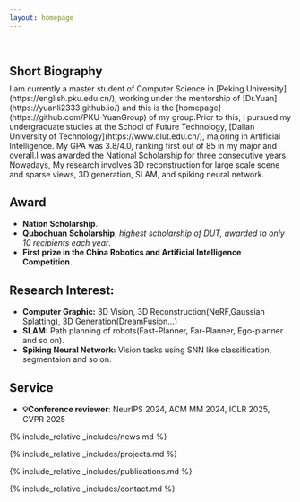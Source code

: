 ```yaml
---
layout: homepage
---
```


<h1 id="about-me"></h1>

<h2 style="margin: 60px 0px 10px;">Short Biography</h2>
I am currently a master student of Computer Science in [Peking University](https://english.pku.edu.cn/), working under the mentorship of [Dr.Yuan](https://yuanli2333.github.io/) and this is the [homepage](https://github.com/PKU-YuanGroup) of my group.Prior to this, I pursued my undergraduate studies at the School of Future Technology, [Dalian University of Technology](https://www.dlut.edu.cn/), majoring in Artificial Intelligence. My GPA was 3.8/4.0, ranking first out of 85 in my major and overall.I was awarded the National Scholarship for three consecutive years. Nowadays, My research involves 3D reconstruction for large scale scene and sparse views, 3D generation, SLAM, and spiking neural network.

## Award
- **Nation Scholarship**.
- **Qubochuan Scholarship**, *highest scholarship of DUT, awarded to only 10 recipients each year*.
- **First prize in the China Robotics and Artificial Intelligence Competition**.

## Research Interest:

- **Computer Graphic:** 3D Vision, 3D Reconstruction(NeRF,Gaussian Splatting), 3D Generation(DreamFusion...)
- **SLAM:** Path planning of robots(Fast-Planner, Far-Planner, Ego-planner and so on).
- **Spiking Neural Network:** Vision tasks using SNN like classification, segmentaion and so on.

## Service

- **💡Conference reviewer**: NeurIPS 2024, ACM MM 2024, ICLR 2025, CVPR 2025

{% include_relative _includes/news.md %}

{% include_relative _includes/projects.md %}

{% include_relative _includes/publications.md %}

<!-- {% include_relative _includes/conference.md %} -->

{% include_relative _includes/contact.md %}
